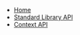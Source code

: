 * [Home](/index.md)
* [Standard Library API](/standard_library.md)
* [Context API](/context_api.md)
